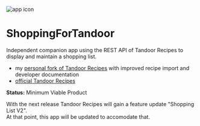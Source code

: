 ![app icon](https://raw.githubusercontent.com/MarcusWolschon/ShoppingForTandoor/main/app/ShoppingForTandoorDesktop/src/jvmMain/resources/favicon.ico)
# ShoppingForTandoor

Independent companion app using the REST API of Tandoor Recipes to display and maintain a shopping list.

- my [personal fork of Tandoor Recipes](https://github.com/MarcusWolschon/recipes) with improved recipe import and developer documentation
- [official Tandoor Recipes](https://github.com/TandoorRecipes/recipes)

**Status:** Minimum Viable Product

With the next release Tandoor Recipes will gain a feature update "Shopping List V2".\
At that point, this app will be updated to accomodate that.
